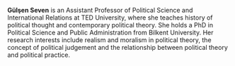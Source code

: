 **Gülşen Seven**
is an Assistant Professor of Political Science and International Relations at
TED University, where she teaches history of political thought and contemporary
political theory.  She holds a PhD in Political Science and Public
Administration from Bilkent University. Her research interests include realism
and moralism in political theory, the concept of political judgement and the
relationship between political theory and political practice.
